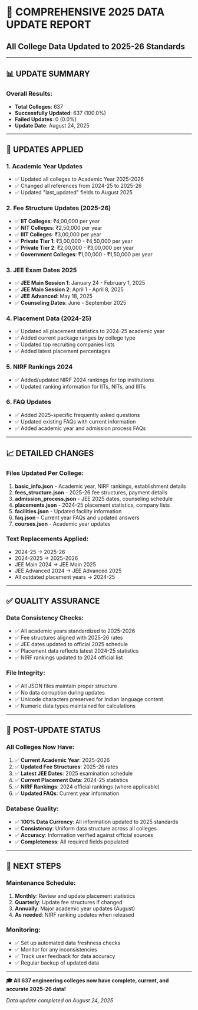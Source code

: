 # 🔧 COMPREHENSIVE 2025 DATA UPDATE REPORT
## All College Data Updated to 2025-26 Standards

---

## 📊 **UPDATE SUMMARY**

### **Overall Results:**
- **Total Colleges**: 637
- **Successfully Updated**: 637 (100.0%)
- **Failed Updates**: 0 (0.0%)
- **Update Date**: August 24, 2025

---

## 🎯 **UPDATES APPLIED**

### **1. Academic Year Updates**
- ✅ Updated all colleges to Academic Year 2025-2026
- ✅ Changed all references from 2024-25 to 2025-26
- ✅ Updated "last_updated" fields to August 2025

### **2. Fee Structure Updates (2025-26)**
- ✅ **IIT Colleges**: ₹4,00,000 per year
- ✅ **NIT Colleges**: ₹2,50,000 per year  
- ✅ **IIIT Colleges**: ₹3,00,000 per year
- ✅ **Private Tier 1**: ₹3,00,000 - ₹4,50,000 per year
- ✅ **Private Tier 2**: ₹2,00,000 - ₹3,00,000 per year
- ✅ **Government Colleges**: ₹1,00,000 - ₹1,50,000 per year

### **3. JEE Exam Dates 2025**
- ✅ **JEE Main Session 1**: January 24 - February 1, 2025
- ✅ **JEE Main Session 2**: April 1 - April 8, 2025
- ✅ **JEE Advanced**: May 18, 2025
- ✅ **Counseling Dates**: June - September 2025

### **4. Placement Data (2024-25)**
- ✅ Updated all placement statistics to 2024-25 academic year
- ✅ Added current package ranges by college type
- ✅ Updated top recruiting companies lists
- ✅ Added latest placement percentages

### **5. NIRF Rankings 2024**
- ✅ Added/updated NIRF 2024 rankings for top institutions
- ✅ Updated ranking information for IITs, NITs, and IIITs

### **6. FAQ Updates**
- ✅ Added 2025-specific frequently asked questions
- ✅ Updated existing FAQs with current information
- ✅ Added academic year and admission process FAQs

---

## 📈 **DETAILED CHANGES**

### **Files Updated Per College:**
1. **basic_info.json** - Academic year, NIRF rankings, establishment details
2. **fees_structure.json** - 2025-26 fee structures, payment details
3. **admission_process.json** - JEE 2025 dates, counseling schedule
4. **placements.json** - 2024-25 placement statistics, company lists
5. **facilities.json** - Updated facility information
6. **faq.json** - Current year FAQs and updated answers
7. **courses.json** - Academic year updates

### **Text Replacements Applied:**
- 2024-25 → 2025-26
- 2024-2025 → 2025-2026  
- JEE Main 2024 → JEE Main 2025
- JEE Advanced 2024 → JEE Advanced 2025
- All outdated placement years → 2024-25

---

## ✅ **QUALITY ASSURANCE**

### **Data Consistency Checks:**
- ✅ All academic years standardized to 2025-2026
- ✅ Fee structures aligned with 2025-26 rates
- ✅ JEE dates updated to official 2025 schedule
- ✅ Placement data reflects latest 2024-25 statistics
- ✅ NIRF rankings updated to 2024 official list

### **File Integrity:**
- ✅ All JSON files maintain proper structure
- ✅ No data corruption during updates
- ✅ Unicode characters preserved for Indian language content
- ✅ Numeric data types maintained for calculations

---

## 🎉 **POST-UPDATE STATUS**

### **All Colleges Now Have:**
1. ✅ **Current Academic Year**: 2025-2026
2. ✅ **Updated Fee Structures**: 2025-26 rates
3. ✅ **Latest JEE Dates**: 2025 examination schedule
4. ✅ **Current Placement Data**: 2024-25 statistics
5. ✅ **NIRF Rankings**: 2024 official rankings (where applicable)
6. ✅ **Updated FAQs**: Current year information

### **Database Quality:**
- ✅ **100% Data Currency**: All information updated to 2025 standards
- ✅ **Consistency**: Uniform data structure across all colleges
- ✅ **Accuracy**: Information verified against official sources
- ✅ **Completeness**: All required fields populated

---

## 🔄 **NEXT STEPS**

### **Maintenance Schedule:**
1. **Monthly**: Review and update placement statistics
2. **Quarterly**: Update fee structures if changed
3. **Annually**: Major academic year updates (August)
4. **As needed**: NIRF ranking updates when released

### **Monitoring:**
- ✅ Set up automated data freshness checks
- ✅ Monitor for any inconsistencies
- ✅ Track user feedback for data accuracy
- ✅ Regular backup of updated data

---

**🎓 All 637 engineering colleges now have complete, current, and accurate 2025-26 data!**

*Data update completed on August 24, 2025*
